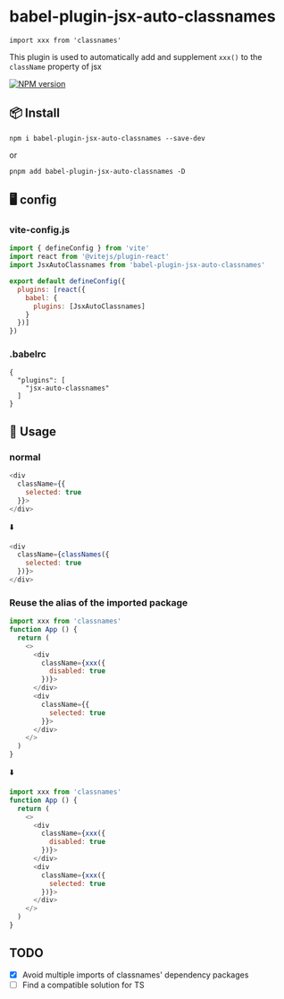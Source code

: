 # babel-plugin-jsx-auto-classnames

`import xxx from 'classnames'`

This plugin is used to automatically add and supplement `xxx()` to the `className` property of jsx

[![NPM version](https://img.shields.io/npm/v/babel-plugin-jsx-auto-classnames.svg?style=flat)](https://npmjs.org/package/babel-plugin-jsx-auto-classnames)

## 📦  Install

```
npm i babel-plugin-jsx-auto-classnames --save-dev
```
or
```
pnpm add babel-plugin-jsx-auto-classnames -D
```
##  🖥 config
### vite-config.js

```js
import { defineConfig } from 'vite'
import react from '@vitejs/plugin-react'
import JsxAutoClassnames from 'babel-plugin-jsx-auto-classnames'

export default defineConfig({
  plugins: [react({
    babel: {
      plugins: [JsxAutoClassnames]
    }
  })]
})
```

### .babelrc
```
{
  "plugins": [
    "jsx-auto-classnames"
  ]
}
```

## 🔨 Usage

### normal

```javascript
<div
  className={{
    selected: true
  }}>
</div>
```
⬇️
```javascript
<div
  className={classNames({
    selected: true
  })}>
</div>
```

### Reuse the alias of the imported package
```javascript
import xxx from 'classnames'
function App () {
  return (
    <>
      <div
        className={xxx({
          disabled: true
        })}>
      </div>
      <div
        className={{
          selected: true
        }}>
      </div>
    </>
  )
}
```
⬇️
```javascript
import xxx from 'classnames'
function App () {
  return (
    <>
      <div
        className={xxx({
          disabled: true
        })}>
      </div>
      <div
        className={xxx({
          selected: true
        })}>
      </div>
    </>
  )
}
```

## TODO
- [x] Avoid multiple imports of classnames' dependency packages
- [ ] Find a compatible solution for TS
